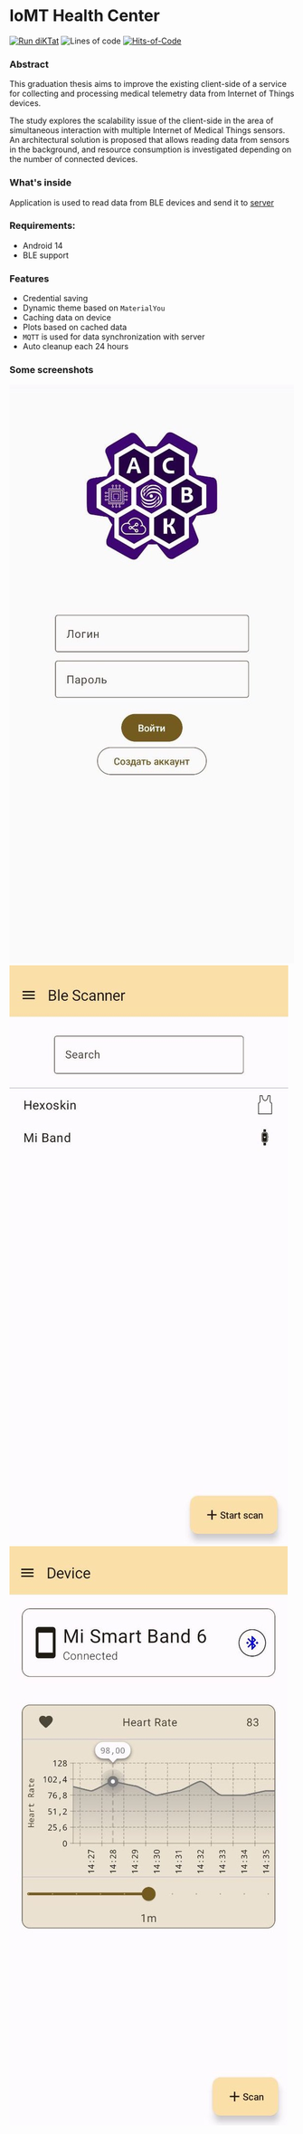 # IoMT Health Center

[![Run diKTat](https://github.com/IoMT-LVK/iomt-android/actions/workflows/diktat.yml/badge.svg)](https://github.com/IoMT-LVK/iomt-android/actions/workflows/diktat.yml)
![Lines of code](https://img.shields.io/tokei/lines/github/IoMT-LVK/iomt-android)
[![Hits-of-Code](https://hitsofcode.com/github/IoMT-LVK/iomt-android?branch=main)](https://hitsofcode.com/github/IoMT-LVK/iomt-android/view?branch=main)


### Abstract

This graduation thesis aims to improve the existing client-side of a service for collecting and processing medical telemetry data from Internet of Things devices.

The study explores the scalability issue of the client-side in the area of simultaneous interaction with multiple Internet of Medical Things sensors.
An architectural solution is proposed that allows reading data from sensors in the background, and resource consumption is investigated depending on the number of connected devices.

### What's inside
Application is used to read data from BLE devices and send it to [server](https://github.com/IoMT-LVK/iomt_backend)

### Requirements:
 * Android 14
 * BLE support

### Features
 * Credential saving
 * Dynamic theme based on `MaterialYou`
 * Caching data on device
 * Plots based on cached data
 * `MQTT` is used for data synchronization with server
 * Auto cleanup each 24 hours

### Some screenshots
![Login View](screenshots/login_view.jpg)
![Config Selection](screenshots/config_selection.jpg)
![Device View](screenshots/device_view.jpg)
